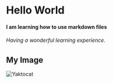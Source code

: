 # Hello World 
#### I am learning how to use markdown files
###### Having a wonderful learning experience.

## My Image
![Yaktocat](https://octodex.github.com/images/yaktocat.png)
